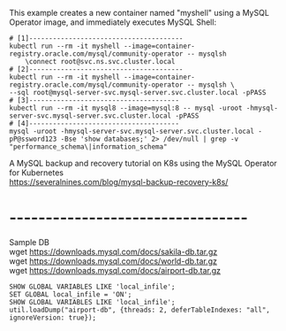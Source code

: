 This example creates a new container named "myshell" using a MySQL Operator image, and immediately executes MySQL Shell:
```
# [1]---------------------------------------
kubectl run --rm -it myshell --image=container-registry.oracle.com/mysql/community-operator -- mysqlsh
    \connect root@svc.ns.svc.cluster.local
# [2]---------------------------------------
kubectl run --rm -it myshell --image=container-registry.oracle.com/mysql/community-operator -- mysqlsh \
--sql root@mysql-server-svc.mysql-server.svc.cluster.local -pPASS
# [3]--------------------------------------
kubectl run --rm -it mysql8 --image=mysql:8 -- mysql -uroot -hmysql-server-svc.mysql-server.svc.cluster.local -pPASS
# [4]--------------------------------------
mysql -uroot -hmysql-server-svc.mysql-server.svc.cluster.local -pP@ssword123 -Bse 'show databases;' 2> /dev/null | grep -v "performance_schema\|information_schema"
```
A MySQL backup and recovery tutorial on K8s using the MySQL Operator for Kubernetes <br>
https://severalnines.com/blog/mysql-backup-recovery-k8s/

# ---------------------------------<br>
Sample DB <br>
wget https://downloads.mysql.com/docs/sakila-db.tar.gz <br>
wget https://downloads.mysql.com/docs/world-db.tar.gz <br>
wget https://downloads.mysql.com/docs/airport-db.tar.gz <br>

```
SHOW GLOBAL VARIABLES LIKE 'local_infile';
SET GLOBAL local_infile = 'ON';
SHOW GLOBAL VARIABLES LIKE 'local_infile';
util.loadDump("airport-db", {threads: 2, deferTableIndexes: "all", ignoreVersion: true});
```
